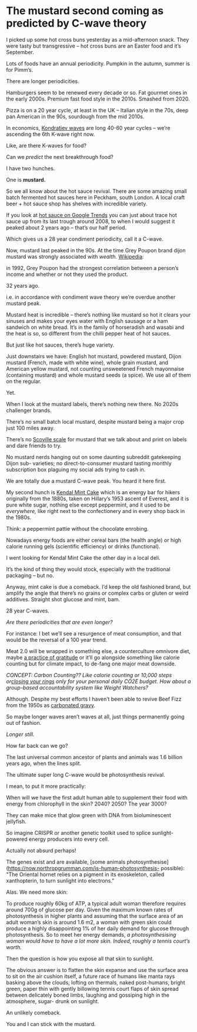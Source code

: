 # The mustard second coming as predicted by C-wave theory

I picked up some hot cross buns yesterday as a mid-afternoon snack. They were
tasty but transgressive – hot cross buns are an Easter food and it’s
September.

Lots of foods have an annual periodicity. Pumpkin in the autumn, summer is for
Pimm’s.

There are longer periodicities.

Hamburgers seem to be renewed every decade or so. Fat gourmet ones in the
early 2000s. Premium fast food style in the 2010s. Smashed from 2020.

Pizza is on a 20 year cycle, at least in the UK – Italian style in the 70s,
deep pan American in the 90s, sourdough from the mid 2010s.

In economics, [Kondratiev
waves](https://en.wikipedia.org/wiki/Kondratiev_wave) are long 40-60 year
cycles – we’re ascending the 6th K-wave right now.

Like, are there K-waves for food?

Can we _predict_ the next breakthrough food?

I have two hunches.

One is **mustard.**

So we all know about the hot sauce revival. There are some amazing small batch
fermented hot sauces here in Peckham, south London. A local craft beer + hot
sauce shop has shelves with incredible variety.

If you look at [hot sauce on Google
Trends](https://trends.google.com/trends/explore?date=all&geo=US&q=%22hot%20sauce%22&hl=en)
you can just about trace hot sauce up from its last trough around 2008, to
when I would suggest it peaked about 2 years ago – that’s our half period.

Which gives us a 28 year condiment periodicity, call it a C-wave.

Now, mustard last peaked in the 90s. At the time Grey Poupon brand dijon
mustard was strongly associated with _wealth._
[Wikipedia](https://en.wikipedia.org/wiki/Grey_Poupon):

in 1992, Grey Poupon had the strongest correlation between a person’s income
and whether or not they used the product.

32 years ago.

i.e. in accordance with condiment wave theory we’re overdue another mustard
peak.

Mustard heat is incredible – there’s nothing like mustard so hot it clears
your sinuses and makes your eyes water with English sausage or a ham sandwich
on white bread. It’s in the family of horseradish and wasabi and the heat is
so, so different from the chilli pepper heat of hot sauces.

But just like hot sauces, there’s huge variety.

Just downstairs we have: English hot mustard, powdered mustard, Dijon mustard
(French, made with white wine), whole grain mustard, and American yellow
mustard, not counting unsweetened French mayonnaise (containing mustard) and
whole mustard seeds (a spice). We use all of them on the regular.

Yet.

When I look at the mustard labels, there’s nothing new there. No 2020s
challenger brands.

There’s no small batch local mustard, despite mustard being a major crop just
100 miles away.

There’s no [Scoville scale](https://en.wikipedia.org/wiki/Scoville_scale) for
mustard that we talk about and print on labels and dare friends to try.

No mustard nerds hanging out on some daunting subreddit gatekeeping Dijon sub-
varieties; no direct-to-consumer mustard tasting monthly subscription box
plaguing my social ads trying to cash in.

We are totally due a mustard C-wave peak. You heard it here first.

My second hunch is [Kendal Mint
Cake](https://en.wikipedia.org/wiki/Kendal_Mint_Cake) which is an energy bar
for hikers originally from the 1880s, taken on Hillary’s 1953 ascent of
Everest, and it is pure white sugar, nothing else except peppermint, and it
used to be _everywhere,_ like right next to the confectionery and in every
shop back in the 1980s.

Think: a peppermint pattie without the chocolate enrobing.

Nowadays energy foods are either cereal bars (the health angle) or high
calorie running gels (scientific efficiency) or drinks (functional).

I went looking for Kendal Mint Cake the other day in a local deli.

It’s the kind of thing they would stock, especially with the traditional
packaging – but no.

Anyway, mint cake is due a comeback. I’d keep the old fashioned brand, but
amplify the angle that there’s no grains or complex carbs or gluten or weird
additives. Straight shot glucose and mint, bam.

28 year C-waves.

_Are there periodicities that are even longer?_

For instance: I bet we’ll see a resurgence of meat consumption, and that would
be the reversal of a 100 year trend.

Meat 2.0 will be wrapped in something else, a counterculture omnivore diet,
maybe [a practice of gratitude](/home/2019/06/06/grativore) or it’ll go
alongside something like calorie counting but for climate impact, to de-fang
one major meat downside.

_CONCEPT: Carbon Counting?? Like calorie counting or 10,000 steps or[closing
your rings](https://www.apple.com/watch/close-your-rings/) only for your
personal daily CO2E budget. How about a group-based accountability system like
Weight Watchers?_

Although. Despite my best efforts I haven’t been able to revive Beef Fizz from
the 1950s as [carbonated gravy](/home/2022/12/07/gravy).

So maybe longer waves aren’t waves at all, just things permanently going out
of fashion.

_Longer still._

How far back can we go?

The last universal common ancestor of plants and animals was 1.6 billion years
ago, when the lines split.

The ultimate super long C-wave would be photosynthesis revival.

I mean, to put it more practically:

When will we have the first adult human able to supplement their food with
energy from chlorophyll in the skin? 2040? 2050? The year 3000?

They can make mice that glow green with DNA from bioluminescent jellyfish.

So imagine CRISPR or another genetic toolkit used to splice sunlight-powered
energy producers into every cell.

Actually not absurd perhaps!

The genes exist and are available, [some animals
photosynthesise](https://now.northropgrumman.com/is-human-photosynthesis-
possible): "The Oriental hornet relies on a pigment in its exoskeleton, called
xanthopterin, to turn sunlight into electrons."

Alas. We need more skin:

To produce roughly 60kg of ATP, a typical adult woman therefore requires
around 700g of glucose per day. Given the maximum known rates of
photosynthesis in higher plants and assuming that the surface area of an adult
woman’s skin is around 1.6 m2, a woman with green skin could produce a highly
disappointing 1% of her daily demand for glucose through photosynthesis. So to
meet her energy demands, _a photosynthesising woman would have to have a lot
more skin. Indeed, roughly a tennis court’s worth._

Then the question is how you expose all that skin to sunlight.

The obvious answer is to flatten the skin expanse and use the surface area to
sit on the air cushion itself, a future race of humans like manta rays basking
above the clouds, lofting on thermals, naked post-humans, bright green, paper
thin with gently billowing tennis court flaps of skin spread between
delicately boned limbs, laughing and gossiping high in the atmosphere, sugar-
drunk on sunlight.

An unlikely comeback.

You and I can stick with the mustard.
